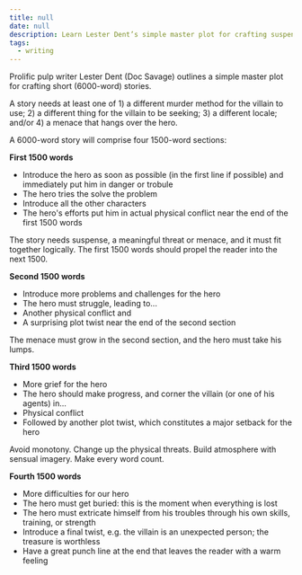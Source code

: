 ```yaml
---
title: null
date: null
description: Learn Lester Dent’s simple master plot for crafting suspenseful 6000-word stories with clear hero struggles, twists, physical conflicts, and engaging pacing to keep readers hooked.
tags:
  - writing
---
```


Prolific pulp writer Lester Dent (Doc Savage) outlines a simple master plot for crafting short (6000-word) stories.

A story needs at least one of 1) a different murder method for the villain to use; 2) a different thing for the villain to be seeking; 3) a different locale; and/or 4) a menace that hangs over the hero.

A 6000-word story will comprise four 1500-word sections:

**First 1500 words**

- Introduce the hero as soon as possible (in the first line if possible) and immediately put him in danger or trobule
- The hero tries the solve the problem
- Introduce all the other characters
- The hero's efforts put him in actual physical conflict near the end of the first 1500 words

The story needs suspense, a meaningful threat or menace, and it must fit together logically. The first 1500 words should propel the reader into the next 1500.

**Second 1500 words**

- Introduce more problems and challenges for the hero
- The hero must struggle, leading to...
- Another physical conflict and
- A surprising plot twist near the end of the second section

The menace must grow in the second section, and the hero must take his lumps.

**Third 1500 words**

- More grief for the hero
- The hero should make progress, and corner the villain (or one of his agents) in...
- Physical conflict
- Followed by another plot twist, which constitutes a major setback for the hero

Avoid monotony. Change up the physical threats. Build atmosphere with sensual imagery. Make every word count.

**Fourth 1500 words**

- More difficulties for our hero
- The hero must get buried: this is the moment when everything is lost
- The hero must extricate himself from his troubles through his own skills, training, or strength
- Introduce a final twist, e.g. the villain is an unexpected person; the treasure is worthless
- Have a great punch line at the end that leaves the reader with a warm feeling

